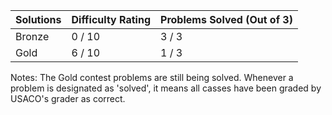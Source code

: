 | Solutions       | Difficulty Rating | Problems Solved (Out of 3)|
| ------------- | ------------- | ------------- |
| Bronze  | 0 / 10  | 3 / 3 |
| Gold | 6 / 10  | 1 / 3 |

Notes: The Gold contest problems are still being solved. Whenever a problem is designated as 'solved', it means all casses have been graded by USACO's grader as correct.

